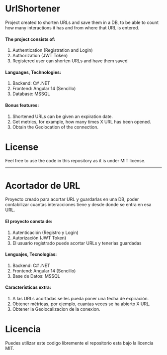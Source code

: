 # UrlShortener

Project created to shorten URLs and save them in a DB, to be able to count how many interactions it has and from where that URL is entered.

#### The project consists of:
1. Authentication (Registration and Login)
2. Authorization (JWT Token)
3. Registered user can shorten URLs and have them saved

#### Languages, Technologies:
1. Backend: C# .NET
2. Frontend: Angular 14 (Sencillo)
3. Database: MSSQL

#### Bonus features:
1. Shortened URLs can be given an expiration date.
2. Get metrics, for example, how many times X URL has been opened.
3. Obtain the Geolocation of the connection.

# License
Feel free to use the code in this repository as it is under MIT license.

---

# Acortador de URL

Proyecto creado para acortar URL y guardarlas en una DB, poder contabilizar cuantas interacciones tiene y desde donde se entra en esa URL.

#### El proyecto consta de:
1. Autenticación (Registro y Login)
2. Autorización (JWT Token)
3. El usuario registrado puede acortar URLs y tenerlas guardadas

#### Lenguajes, Tecnologías:
1. Backend: C# .NET
2. Frontend: Angular 14 (Sencillo)
3. Base de Datos: MSSQL

#### Características extra:
1. A las URLs acortadas se les pueda poner una fecha de expiración.
2. Obtener métricas, por ejemplo, cuantas veces se ha abierto X URL.
3. Obtener la Geolocalizacion de la conexion.

# Licencia
Puedes utilizar este codigo libremente el repositorio esta bajo la licencia MIT.
